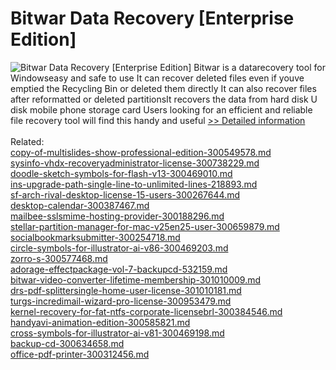 # Bitwar Data Recovery [Enterprise Edition]
![Bitwar Data Recovery [Enterprise Edition]](https://mycommerce.akamaized.net/api/pimages/P300736569/BIG/300736569.PNG)
Bitwar is a datarecovery tool for Windowseasy and safe to use It can recover deleted files even if youve emptied the Recycling Bin or deleted them directly It can also recover files after reformatted or deleted partitionsIt recovers the data from hard disk U disk mobile phone storage card Users looking for an efficient and reliable file recovery tool will find this handy and useful
[>> Detailed information](https://secure.shareit.com/shareit/product.html?productid=300736569&affiliateid=200057808)<br/><br/>Related:
<br />[copy-of-multislides-show-professional-edition-300549578.md](https://github.com/downloadplanet/downloadplanet/blob/main/copy-of-multislides-show-professional-edition-300549578.md)<br />[sysinfo-vhdx-recoveryadministrator-license-300738229.md](https://github.com/downloadplanet/downloadplanet/blob/main/sysinfo-vhdx-recoveryadministrator-license-300738229.md)<br />[doodle-sketch-symbols-for-flash-v13-300469010.md](https://github.com/downloadplanet/downloadplanet/blob/main/doodle-sketch-symbols-for-flash-v13-300469010.md)<br />[ins-upgrade-path-single-line-to-unlimited-lines-218893.md](https://github.com/downloadplanet/downloadplanet/blob/main/ins-upgrade-path-single-line-to-unlimited-lines-218893.md)<br />[sf-arch-rival-desktop-license-15-users-300267644.md](https://github.com/downloadplanet/downloadplanet/blob/main/sf-arch-rival-desktop-license-15-users-300267644.md)<br />[desktop-calendar-300387467.md](https://github.com/downloadplanet/downloadplanet/blob/main/desktop-calendar-300387467.md)<br />[mailbee-sslsmime-hosting-provider-300188296.md](https://github.com/downloadplanet/downloadplanet/blob/main/mailbee-sslsmime-hosting-provider-300188296.md)<br />[stellar-partition-manager-for-mac-v25en25-user-300659879.md](https://github.com/downloadplanet/downloadplanet/blob/main/stellar-partition-manager-for-mac-v25en25-user-300659879.md)<br />[socialbookmarksubmitter-300254718.md](https://github.com/downloadplanet/downloadplanet/blob/main/socialbookmarksubmitter-300254718.md)<br />[circle-symbols-for-illustrator-ai-v86-300469203.md](https://github.com/downloadplanet/downloadplanet/blob/main/circle-symbols-for-illustrator-ai-v86-300469203.md)<br />[zorro-s-300577468.md](https://github.com/downloadplanet/downloadplanet/blob/main/zorro-s-300577468.md)<br />[adorage-effectpackage-vol-7-backupcd-532159.md](https://github.com/downloadplanet/downloadplanet/blob/main/adorage-effectpackage-vol-7-backupcd-532159.md)<br />[bitwar-video-converter-lifetime-membership-301010009.md](https://github.com/downloadplanet/downloadplanet/blob/main/bitwar-video-converter-lifetime-membership-301010009.md)<br />[drs-pdf-splittersingle-home-user-license-301010181.md](https://github.com/downloadplanet/downloadplanet/blob/main/drs-pdf-splittersingle-home-user-license-301010181.md)<br />[turgs-incredimail-wizard-pro-license-300953479.md](https://github.com/downloadplanet/downloadplanet/blob/main/turgs-incredimail-wizard-pro-license-300953479.md)<br />[kernel-recovery-for-fat-ntfs-corporate-licensebrl-300384546.md](https://github.com/downloadplanet/downloadplanet/blob/main/kernel-recovery-for-fat-ntfs-corporate-licensebrl-300384546.md)<br />[handyavi-animation-edition-300585821.md](https://github.com/downloadplanet/downloadplanet/blob/main/handyavi-animation-edition-300585821.md)<br />[cross-symbols-for-illustrator-ai-v81-300469198.md](https://github.com/downloadplanet/downloadplanet/blob/main/cross-symbols-for-illustrator-ai-v81-300469198.md)<br />[backup-cd-300634658.md](https://github.com/downloadplanet/downloadplanet/blob/main/backup-cd-300634658.md)<br />[office-pdf-printer-300312456.md](https://github.com/downloadplanet/downloadplanet/blob/main/office-pdf-printer-300312456.md)